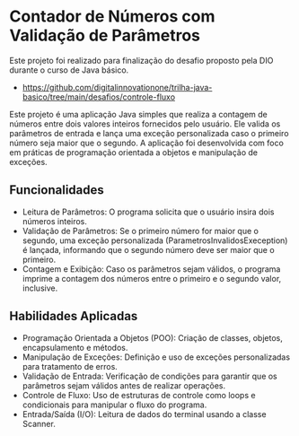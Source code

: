 
# Contador de Números com Validação de Parâmetros

Este projeto foi realizado para finalização do desafio proposto pela DIO durante o curso de Java básico.

- https://github.com/digitalinnovationone/trilha-java-basico/tree/main/desafios/controle-fluxo


Este projeto é uma aplicação Java simples que realiza a contagem de números entre dois valores inteiros fornecidos pelo usuário. Ele valida os parâmetros de entrada e lança uma exceção personalizada caso o primeiro número seja maior que o segundo. A aplicação foi desenvolvida com foco em práticas de programação orientada a objetos e manipulação de exceções.

## Funcionalidades
- Leitura de Parâmetros: O programa solicita que o usuário insira dois números inteiros.
- Validação de Parâmetros: Se o primeiro número for maior que o segundo, uma exceção personalizada (ParametrosInvalidosExeception) é lançada, informando que o segundo número deve ser maior que o primeiro.
- Contagem e Exibição: Caso os parâmetros sejam válidos, o programa imprime a contagem dos números entre o primeiro e o segundo valor, inclusive.

## Habilidades Aplicadas
- Programação Orientada a Objetos (POO): Criação de classes, objetos, encapsulamento e métodos.
- Manipulação de Exceções: Definição e uso de exceções personalizadas para tratamento de erros.
- Validação de Entrada: Verificação de condições para garantir que os parâmetros sejam válidos antes de realizar operações.
- Controle de Fluxo: Uso de estruturas de controle como loops e condicionais para manipular o fluxo do programa.
- Entrada/Saída (I/O): Leitura de dados do terminal usando a classe Scanner.


